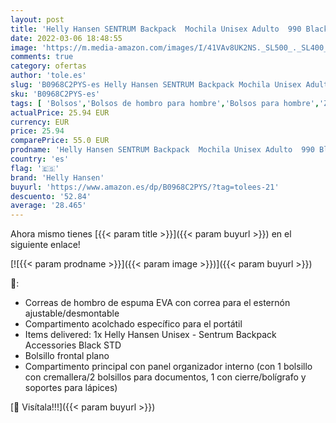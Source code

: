 ```yaml
---
layout: post
title: 'Helly Hansen SENTRUM Backpack  Mochila Unisex Adulto  990 Black  STD'
date: 2022-03-06 18:48:55
image: 'https://m.media-amazon.com/images/I/41VAv8UK2NS._SL500_._SL400_.jpg'
comments: true
category: ofertas
author: 'tole.es'
slug: 'B0968C2PYS-es Helly Hansen SENTRUM Backpack Mochila Unisex Adulto 990...'
sku: 'B0968C2PYS-es'
tags: [ 'Bolsos','Bolsos de hombro para hombre','Bolsos para hombre','Zapatos y complementos','backpack','helly hansen','mochila','unisex', ]
actualPrice: 25.94 EUR
currency: EUR
price: 25.94
comparePrice: 55.0 EUR
prodname: 'Helly Hansen SENTRUM Backpack  Mochila Unisex Adulto  990 Black  STD'
country: 'es'
flag: '🇪🇸'
brand: 'Helly Hansen'
buyurl: 'https://www.amazon.es/dp/B0968C2PYS/?tag=tolees-21'
descuento: '52.84'
average: '28.465'
---
```


Ahora mismo tienes [{{< param title >}}]({{< param buyurl >}}) en el siguiente enlace!

[![{{< param prodname >}}]({{< param image >}})]({{< param buyurl >}})

🔎:

- Correas de hombro de espuma EVA con correa para el esternón ajustable/desmontable
- Compartimento acolchado específico para el portátil
- Items delivered: 1x Helly Hansen Unisex - Sentrum Backpack Accessories Black STD
- Bolsillo frontal plano
- Compartimento principal con panel organizador interno (con 1 bolsillo con cremallera/2 bolsillos para documentos, 1 con cierre/bolígrafo y soportes para lápices)

[🛒 Visítala!!!]({{< param buyurl >}})
